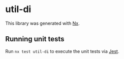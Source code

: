 # util-di

This library was generated with [Nx](https://nx.dev).

## Running unit tests

Run `nx test util-di` to execute the unit tests via [Jest](https://jestjs.io).
